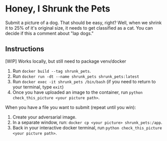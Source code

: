 # Honey, I Shrunk the Pets

Submit a picture of a dog. That should be easy, right? Well, when we shrink it to 25% of it's original size, it needs to get classified as a cat. You can decide if this a comment about "lap dogs."

## Instructions
[WIP] Works locally, but still need to package venv/docker

1. Run `docker build --tag shrunk_pets`.
2. Run `docker run -dt --name shrunk_pets shrunk_pets:latest`
3. Run `docker exec -it shrunk_pets /bin/bash` (if you need to return to your terminal, type `exit`)
4. Once you have uploaded an image to the container, run `python check_this_picture <your picture path>`.

When you have a file you want to submit (repeat until you win):
1. Create your adversarial image.
2. In a separate window, run: `docker cp <your picture> shrunk_pets:/app`.
3. Back in your interactive docker terminal, run `python check_this_picture <your picture path>`.
